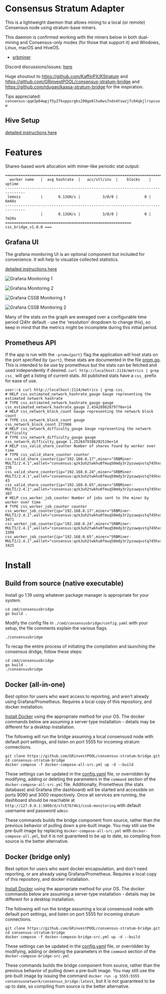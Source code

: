 # Consensus Stratum Adapter

This is a lightweight daemon that allows mining to a local (or remote)
Consensus node using stratum-base miners.

This daemon is confirmed working with the miners below in both dual-mining
and Consensus-only modes (for those that support it) and Windows, Linux,
macOS and HiveOS.

- [srbminer](https://github.com/doktor83/SRBMiner-Multi/releases)

Discord discussions/issues: [here](https://discord.gg/pPNESjGfb5)

Huge shoutout to https://github.com/KaffinPX/KStratum and
https://github.com/GRinvestPOOL/consensus-stratum-bridge and
https://github.com/rdugan/kaspa-stratum-bridge for the inspiration.

Tips appreciated: `consensus:qqe3p64wpjf5y27kxppxrgks298ge6lhu6ws7ndx4tswzj7c84qkjlrspcuxw`

## Hive Setup

[detailed instructions here](docs/hive-setup.md)

# Features

Shares-based work allocation with miner-like periodic stat output:

```
===============================================================================
  worker name   |  avg hashrate  |   acc/stl/inv  |    blocks    |    uptime
-------------------------------------------------------------------------------
 lemois         |       0.13GH/s |          3/0/0 |            0 |       6m48s
-------------------------------------------------------------------------------
                |       0.13GH/s |          3/0/0 |            0 |       7m20s
========================================================= css_bridge_v1.0.0 ===
```

## Grafana UI

The grafana monitoring UI is an optional component but included for
convenience. It will help to visualize collected statistics.

[detailed instructions here](docs/monitoring-setup.md)

![Grafana Monitoring 1](docs/images/grafana-1.png)

![Grafana Monitoring 2](docs/images/grafana-2.png)

![Grafana CSSB Monitoring 1](docs/images/grafana-3.png)

![Grafana CSSB Monitoring 2](docs/images/grafana-4.png)

Many of the stats on the graph are averaged over a configurable time
period (24hr default - use the 'resolution' dropdown to change this), so
keep in mind that the metrics might be incomplete during this initial
period.

## Prometheus API

If the app is run with the `-prom={port}` flag the application will host
stats on the port specified by `{port}`, these stats are documented in
the file [prom.go](src/consensusstratum/prom.go). This is intended to be use
by prometheus but the stats can be fetched and used independently if
desired. `curl http://localhost:2114/metrics | grep css_` will get a
listing of current stats. All published stats have a `css_` prefix for
ease of use.

```
user:~$ curl http://localhost:2114/metrics | grep css_
# HELP css_estimated_network_hashrate_gauge Gauge representing the estimated network hashrate
# TYPE css_estimated_network_hashrate_gauge gauge
css_estimated_network_hashrate_gauge 2.43428982879776e+14
# HELP css_network_block_count Gauge representing the network block count
# TYPE css_network_block_count gauge
css_network_block_count 271966
# HELP css_network_difficulty_gauge Gauge representing the network difficulty
# TYPE css_network_difficulty_gauge gauge
css_network_difficulty_gauge 1.2526479386202519e+14
# HELP css_valid_share_counter Number of shares found by worker over time
# TYPE css_valid_share_counter counter
css_valid_share_counter{ip="192.168.0.17",miner="SRBMiner-MULTI/2.4.1",wallet="consensus:qzk3uh2twkhu0fmuq50mdy3r2yzuwqvstq745hxs7tet25hfd4egcafcdmpdl",worker="002"} 276
css_valid_share_counter{ip="192.168.0.24",miner="SRBMiner-MULTI/2.4.1",wallet="consensus:qzk3uh2twkhu0fmuq50mdy3r2yzuwqvstq745hxs7tet25hfd4egcafcdmpdl",worker="003"} 43
css_valid_share_counter{ip="192.168.0.65",miner="SRBMiner-MULTI/2.4.1",wallet="consensus:qzk3uh2twkhu0fmuq50mdy3r2yzuwqvstq745hxs7tet25hfd4egcafcdmpdl",worker="001"} 307
# HELP css_worker_job_counter Number of jobs sent to the miner by worker over time
# TYPE css_worker_job_counter counter
css_worker_job_counter{ip="192.168.0.17",miner="SRBMiner-MULTI/2.4.1",wallet="consensus:qzk3uh2twkhu0fmuq50mdy3r2yzuwqvstq745hxs7tet25hfd4egcafcdmpdl",worker="002"} 3471
css_worker_job_counter{ip="192.168.0.24",miner="SRBMiner-MULTI/2.4.1",wallet="consensus:qzk3uh2twkhu0fmuq50mdy3r2yzuwqvstq745hxs7tet25hfd4egcafcdmpdl",worker="003"} 3399
css_worker_job_counter{ip="192.168.0.65",miner="SRBMiner-MULTI/2.4.1",wallet="consensus:qzk3uh2twkhu0fmuq50mdy3r2yzuwqvstq745hxs7tet25hfd4egcafcdmpdl",worker="001"} 3425
```

# Install

## Build from source (native executable)

Install go 1.19 using whatever package manager is appropriate for your
system.

```
cd cmd/consensusbridge
go build .
```

Modify the config file in `./cmd/consensusbridge/config.yaml` with your setup,
the file comments explain the various flags.

```
./consensusbridge
```

To recap the entire process of initiating the compilation and launching
the consensus dridge, follow these steps:

```
cd cmd/consensusbridge
go build .
./consensusbridge
```

## Docker (all-in-one)

Best option for users who want access to reporting, and aren't already
using Grafana/Prometheus. Requires a local copy of this repository, and
docker installation.

[Install Docker](https://docs.docker.com/engine/install/) using the
appropriate method for your OS. The docker commands below are assuming a
server type installation - details may be different for a desktop
installation.

The following will run the bridge assuming a local consensusd node with
default port settings, and listen on port 5555 for incoming stratum
connections.

```
git clone https://github.com/GRinvestPOOL/consensus-stratum-bridge.git
cd consensus-stratum-bridge
docker compose -f docker-compose-all-src.yml up -d --build
```

These settings can be updated in the [config.yaml](cmd/consensusbridge/config.yaml)
file, or overridden by modifying, adding or deleting the parameters in the
`command` section of the `docker-compose-all-src.yml` file. Additionally,
Prometheus (the stats database) and Grafana (the dashboard) will be
started and accessible on ports 9090 and 3000 respectively. Once all
services are running, the dashboard should be reachable at
`http://127.0.0.1:3000/d/x7cE7G74k1/cssb-monitoring` with default
username and password `admin`.

These commands builds the bridge component from source, rather than
the previous behavior of pulling down a pre-built image. You may still
use the pre-built image by replacing `docker-compose-all-src.yml` with
`docker-compose-all.yml`, but it is not guaranteed to be up to date, so
compiling from source is the better alternative.

## Docker (bridge only)

Best option for users who want docker encapsulation, and don't need
reporting, or are already using Grafana/Prometheus. Requires a local
copy of this repository, and docker installation.

[Install Docker](https://docs.docker.com/engine/install/) using the
appropriate method for your OS. The docker commands below are assuming a
server type installation - details may be different for a desktop
installation.

The following will run the bridge assuming a local consensusd node with
default port settings, and listen on port 5555 for incoming stratum
connections.

```
git clone https://github.com/GRinvestPOOL/consensus-stratum-bridge.git
cd consensus-stratum-bridge
docker compose -f docker-compose-bridge-src.yml up -d --build
```

These settings can be updated in the [config.yaml](cmd/consensusbridge/config.yaml)
file, or overridden by modifying, adding or deleting the parameters in the
`command` section of the `docker-compose-bridge-src.yml`

These commands builds the bridge component from source, rather than the
previous behavior of pulling down a pre-built image. You may still use
the pre-built image by issuing the command `docker run -p 5555:5555 consensusnetwork/consensus_bridge:latest`,
but it is not guaranteed to be up to date, so compiling from source is
the better alternative.
